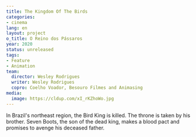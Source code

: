 ```yaml
---
title: The Kingdom Of The Birds
categories:
- cinema
lang: en
layout: project
o_title: O Reino dos Pássaros
year: 2020
status: unreleased
tags:
- Feature
- Animation
team:
  director: Wesley Rodrigues
  writer: Wesley Rodrigues
  copro: Coelho Voador, Besouro Filmes and Animasing
media:
  image: https://cldup.com/xI_rKZhoWo.jpg
---
```


In Brazil's northeast region, the Bird King is killed. The throne is taken by his brother. Seven Boots, the son of the dead king, makes a blood pact and promises to avenge his deceased father.
